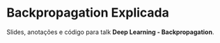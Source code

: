 # Backpropagation Explicada

Slides, anotações e código para talk **Deep Learning - Backpropagation**.
